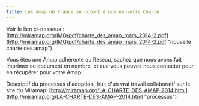 ```yaml
---
Title: Les Amap de France se dotent d'une nouvelle Charte
---
```


Voir le lien ci-dessous :
[http://miramap.org/IMG/pdf/charte_des_amap_mars_2014-2.pdf](http://miramap.org/IMG/pdf/charte_des_amap_mars_2014-2.pdf "nouvelle charte des amap")

Vous êtes une Amap adhérente au Réseau, sachez que nous avons fait imprimer ce document en nombre, et que vous pouvez nous contacter pour en récupérer pour votre Amap.

Descriptif du processus d'adoption, fruit d'un vrai travail collaboratif sur le site du Miramap:
[http://miramap.org/LA-CHARTE-DES-AMAP-2014.html](http://miramap.org/LA-CHARTE-DES-AMAP-2014.html "processus")
